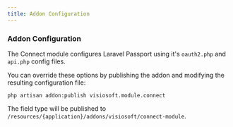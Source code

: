 ```yaml
---
title: Addon Configuration 
---
```


### Addon Configuration

The Connect module configures Laravel Passport using it's `oauth2.php` and `api.php` config files.

You can override these options by publishing the addon and modifying the resulting configuration file:

    php artisan addon:publish visiosoft.module.connect

The field type will be published to `/resources/{application}/addons/visiosoft/connect-module`.
